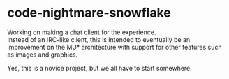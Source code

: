 # code-nightmare-snowflake

Working on making a chat client for the experience.  
Instead of an IRC-like client, this is intended to eventually be an 
improvement on the MU* architecture with support for other features such
as images and graphics.  

Yes, this is a novice project, but we all have to start somewhere.
